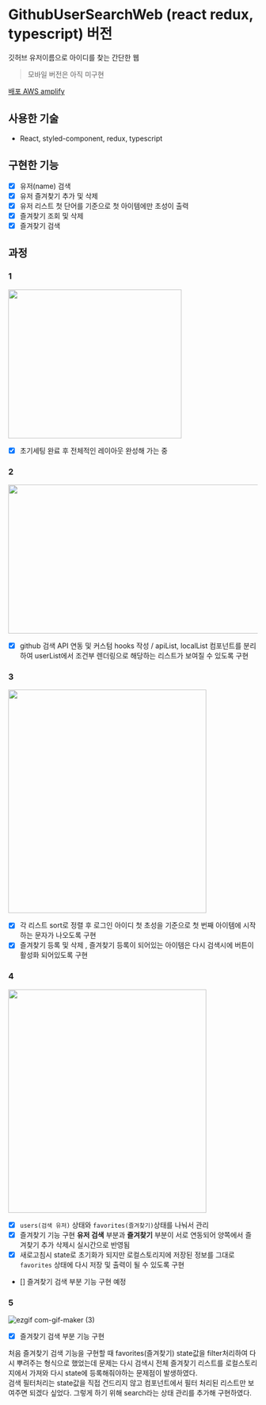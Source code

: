 # GithubUserSearchWeb (react redux, typescript) 버전
깃허브 유저이름으로 아이디를 찾는 간단한 웹 <br>
> 모바일 버전은 아직 미구현

[배포 AWS amplify](https://main.dbtepoau2lfan.amplifyapp.com/)

## 사용한 기술
- React, styled-component, redux, typescript

## 구현한 기능

- [x] 유저(name) 검색 
- [x] 유저 즐겨찾기 추가 및 삭제
- [x] 유저 리스트 첫 단어를 기준으로 첫 아이템에만 초성이 출력
- [x] 즐겨찾기 조회 및 삭제
- [x] 즐겨찾기 검색 

## 과정

### 1
<img src="https://user-images.githubusercontent.com/54402926/123619788-807d4080-d844-11eb-9186-04d8b8d6a7f9.png" width="350" height="300"/>

- [x] 초기세팅 완료 후 전체적인 레이아웃 완성해 가는 중

### 2

<img src="https://user-images.githubusercontent.com/54402926/123739783-2f238e80-d8e2-11eb-87f6-5f71fe05659d.png" width="650" height="300"/>

- [x] github 검색 API 연동 및 커스텀 hooks 작성 / apiList, localList 컴포넌트를 분리하여 userList에서 조건부 렌더링으로 해당하는 리스트가 보여질 수 있도록 구현

### 3

<img src="https://user-images.githubusercontent.com/54402926/124270002-90639000-db76-11eb-9ea4-0af46a9ff7ce.png" width="400" height="450"/>

- [x] 각 리스트 sort로 정렬 후 로그인 아이디 첫 초성을 기준으로 첫 번째 아이템에 시작하는 문자가 나오도록 구현
- [x] 즐겨찾기 등록 및 삭제 , 즐겨찾기 등록이 되어있는 아이템은 다시 검색시에 버튼이 활성화 되어있도록 구현

### 4

<img src="https://user-images.githubusercontent.com/54402926/124447090-01e05000-ddbc-11eb-9b6e-69f8322e934e.png" width="400" height="450"/>

- [x] `users(검색 유저)` 상태와 `favorites(즐겨찾기)`상태를 나눠서 관리
- [x] 즐겨찾기 기능 구현 **유저 검색** 부분과 **즐겨찾기** 부분이 서로 연동되어 양쪽에서 즐겨찾기 추가 삭제시 실시간으로 반영됨
- [x] 새로고침시 state로 초기화가 되지만 로컬스토리지에 저장된 정보를 그대로 `favorites` 상태에 다시 저장 및 출력이 될 수 있도록 구현
- [] 즐겨찾기 검색 부분 기능 구현 예정

### 5

![ezgif com-gif-maker (3)](https://user-images.githubusercontent.com/54402926/124751788-ffb7f600-df61-11eb-8641-2700e49b3fba.gif)

- [x] 즐겨찾기 검색 부분 기능 구현

처음 즐겨찾기 검색 기능을 구현할 때 favorites(즐겨찾기) state값을 filter처리하여 다시 뿌려주는 형식으로 했었는데 문제는 다시 검색시 전체 즐겨찾기 리스트를 로컬스토리지에서 가져와 다시 state에 등록해줘야하는 
문제점이 발생하였다. <br> 
검색 필터처리는 state값을 직접 건드리지 않고 컴포넌트에서 필터 처리된 리스트만 보여주면 되겠다 싶었다. 
그렇게 하기 위해 search라는 상태 관리를 추가해 구현하였다.
